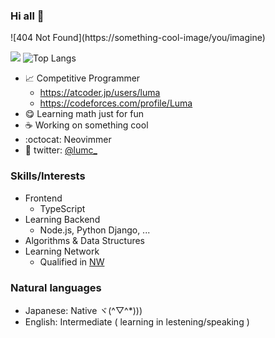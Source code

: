 ### Hi all 👋

!\[404 Not Found\](https:<span></span>//something-cool-image/you/imagine)

![](https://github-readme-stats.vercel.app/api?username=LumaKernel&count_private=true)
![Top Langs](https://github-readme-stats.vercel.app/api/top-langs/?username=LumaKernel&layout=compact)


- 📈 Competitive Programmer
  + https://atcoder.jp/users/luma
  + https://codeforces.com/profile/Luma
- 😋 Learning math just for fun
- ☕ Working on something cool
- :octocat: Neovimmer
- 🔵 twitter: [@lumc_](https://twitter.com/lumc_)


### Skills/Interests

- Frontend
  - TypeScript
- Learning Backend
  - Node.js, Python Django, ...
- Algorithms & Data Structures
- Learning Network
  - Qualified in <span style="text-decoration:underline" title="ネットワークスペシャリスト">NW</span>

### Natural languages

- Japanese: Native ヾ(^▽^*)))
- English: Intermediate ( learning in lestening/speaking )
